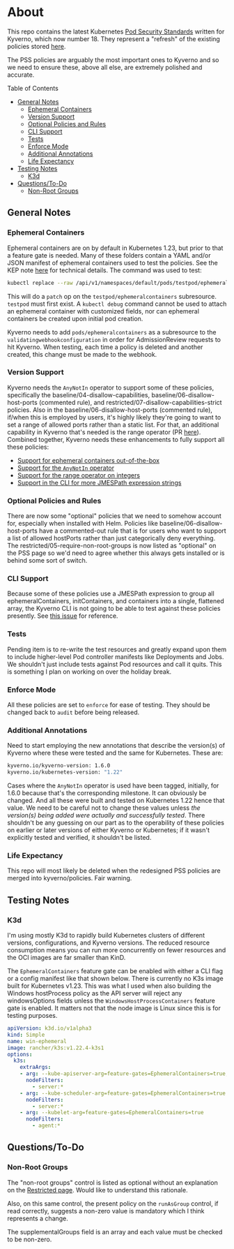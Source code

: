 # About

This repo contains the latest Kubernetes [Pod Security Standards](https://kubernetes.io/docs/concepts/security/pod-security-standards/) written for Kyverno, which now number 18. They represent a "refresh" of the existing policies stored [here](https://github.com/kyverno/policies/tree/main/pod-security).

The PSS policies are arguably the most important ones to Kyverno and so we need to ensure these, above all else, are extremely polished and accurate.

Table of Contents

- [General Notes](#general-notes)
  - [Ephemeral Containers](#ephemeral-containers)
  - [Version Support](#version-support)
  - [Optional Policies and Rules](#optional-policies-and-rules)
  - [CLI Support](#cli-support)
  - [Tests](#tests)
  - [Enforce Mode](#enforce-mode)
  - [Additional Annotations](#additional-annotations)
  - [Life Expectancy](#life-expectancy)
- [Testing Notes](#testing-notes)
  - [K3d](#k3d)
- [Questions/To-Do](#questionsto-do)
  - [Non-Root Groups](#non-root-groups)

## General Notes

### Ephemeral Containers

Ephemeral containers are on by default in Kubernetes 1.23, but prior to that a feature gate is needed. Many of these folders contain a YAML and/or JSON manifest of ephemeral containers used to test the policies. See the KEP note [here](https://github.com/kubernetes/enhancements/blob/master/keps/sig-node/277-ephemeral-containers/README.md) for technical details. The command was used to test:

```sh
kubectl replace --raw /api/v1/namespaces/default/pods/testpod/ephemeralcontainers -f ./ephemeralcontainer.json
```

This will do a `patch` op on the `testpod/ephemeralcontainers` subresource. `testpod` must first exist. A `kubectl debug` command cannot be used to attach an ephemeral container with customized fields, nor can ephemeral containers be created upon initial pod creation.

Kyverno needs to add `pods/ephemeralcontainers` as a subresource to the `validatingwebhookconfiguration` in order for AdmissionReview requests to hit Kyverno. When testing, each time a policy is deleted and another created, this change must be made to the webhook.

### Version Support

Kyverno needs the `AnyNotIn` operator to support some of these policies, specifically the baseline/04-disallow-capabilities, baseline/06-disallow-host-ports (commented rule), and restricted/07-disallow-capabilities-strict policies. Also in the baseline/06-disallow-host-ports (commented rule), if/when this is employed by users, it's highly likely they're going to want to set a range of allowed ports rather than a static list. For that, an additional capability in Kyverno that's needed is the range operator (PR [here](https://github.com/kyverno/kyverno/pull/2788)). Combined together, Kyverno needs these enhancements to fully support all these policies:

- [Support for ephemeral containers out-of-the-box](https://github.com/kyverno/kyverno/issues/2821)
- [Support for the `AnyNotIn` operator](https://github.com/kyverno/kyverno/issues/1837)
- [Support for the range operator on integers](https://github.com/kyverno/kyverno/issues/2734)
- [Support in the CLI for more JMESPath expression strings](https://github.com/kyverno/kyverno/issues/2442)

### Optional Policies and Rules

There are now some "optional" policies that we need to somehow account for, especially when installed with Helm. Policies like baseline/06-disallow-host-ports have a commented-out rule that is for users who want to support a list of allowed hostPorts rather than just categorically deny everything. The restricted/05-require-non-root-groups is now listed as "optional" on the PSS page so we'd need to agree whether this always gets installed or is behind some sort of switch.

### CLI Support

Because some of these policies use a JMESPath expression to group all ephemeralContainers, initContainers, and containers into a single, flattened array, the Kyverno CLI is not going to be able to test against these policies presently. See [this issue](https://github.com/kyverno/kyverno/issues/2442) for reference.

### Tests

Pending item is to re-write the test resources and greatly expand upon them to include higher-level Pod controller manifests like Deployments and Jobs. We shouldn't just include tests against Pod resources and call it quits. This is something I plan on working on over the holiday break.

### Enforce Mode

All these policies are set to `enforce` for ease of testing. They should be changed back to `audit` before being released.

### Additional Annotations

Need to start employing the new annotations that describe the version(s) of Kyverno where these were tested and the same for Kubernetes. These are:

```sh
kyverno.io/kyverno-version: 1.6.0
kyverno.io/kubernetes-version: "1.22"
```

Cases where the `AnyNotIn` operator is used have been tagged, initially, for 1.6.0 because that's the corresponding milestone. It can obviously be changed. And all these were built and tested on Kubernetes 1.22 hence that value. We need to be careful not to change these values unless _the version(s) being added were actually and successfully tested_. There shouldn't be any guessing on our part as to the operability of these policies on earlier or later versions of either Kyverno or Kubernetes; if it wasn't explicitly tested and verified, it shouldn't be listed.

### Life Expectancy

This repo will most likely be deleted when the redesigned PSS policies are merged into kyverno/policies. Fair warning.

## Testing Notes

### K3d

I'm using mostly K3d to rapidly build Kubernetes clusters of different versions, configurations, and Kyverno versions. The reduced resource consumption means you can run more concurrently on fewer resources and the OCI images are far smaller than KinD.

The `EphemeralContainers` feature gate can be enabled with either a CLI flag or a config manifest like that shown below. There is currently no K3s image built for Kubernetes v1.23. This was what I used when also building the Windows hostProcess policy as the API server will reject any windowsOptions fields unless the `WindowsHostProcessContainers` feature gate is enabled. It matters not that the node image is Linux since this is for testing purposes.

```yaml
apiVersion: k3d.io/v1alpha3
kind: Simple
name: win-ephemeral
image: rancher/k3s:v1.22.4-k3s1
options:
  k3s:
    extraArgs:
    - arg: --kube-apiserver-arg=feature-gates=EphemeralContainers=true,WindowsHostProcessContainers=true
      nodeFilters:
        - server:*
    - arg: --kube-scheduler-arg=feature-gates=EphemeralContainers=true
      nodeFilters:
        - server:*
    - arg: --kubelet-arg=feature-gates=EphemeralContainers=true
      nodeFilters:
        - agent:*
```

## Questions/To-Do

### Non-Root Groups

The "non-root groups" control is listed as optional without an explanation on the [Restricted page](https://kubernetes.io/docs/concepts/security/pod-security-standards/#restricted). Would like to understand this rationale.

Also, on this same control, the present policy on the `runAsGroup` control, if read correctly, suggests a non-zero value is mandatory which I think represents a change.

The supplementalGroups field is an array and each value must be checked to be non-zero.
